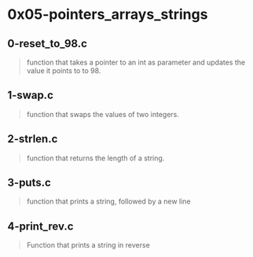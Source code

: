 # 0x05-pointers_arrays_strings

## 0-reset_to_98.c
> function that takes a pointer to an int as parameter and updates the value it points to to 98.

## 1-swap.c
> function that swaps the values of two integers.

## 2-strlen.c
> function that returns the length of a string.

## 3-puts.c
> function that prints a string, followed by a new line

## 4-print_rev.c
> Function that prints a string in reverse
